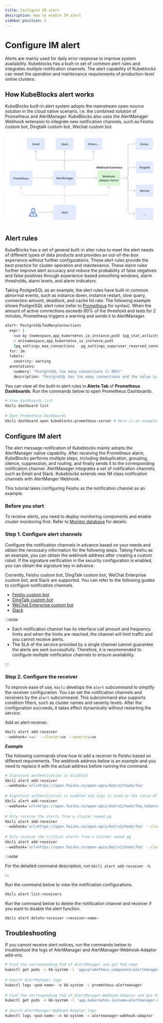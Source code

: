 ```yaml
---
title: Configure IM alert
description: How to enable IM alert
sidebar_position: 2
---
```


# Configure IM alert

Alerts are mainly used for daily error response to improve system availability. Kubeblocks has a built-in set of common alert rules and integrates multiple notification channels. The alert capability of Kubeblocks can meet the operation and maintenance requirements of production-level online clusters.

## How KubeBlocks alert works

KubeBlocks built-in alert system adopts the mainstream open-source solution in the cloud native scenario, i.e. the combined solution of Prometheus and AlertManager. KubeBlocks also uses the AlertManager Webhook extension to integrate new notification channels, such as Feishu custom bot, Dingtalk custom bot, Wechat custom bot.

![Alert](./../../../img/observability_alert.png)

## Alert rules

KubeBlocks has a set of general built-in alter rules to meet the alert needs of different types of data products and provides an out-of-the-box experience without further configurations. These alert rules provide the best practice for cluster operation and maintenance. These alarm rules further improve alert accuracy and reduce the probability of false negatives and false positives through experience-based smoothing windows, alarm thresholds, alarm levels, and alarm indicators.

Taking PostgreSQL as an example, the alert rules have built-in common abnormal events, such as instance down, instance restart, slow query, connection amount, deadlock, and cache hit rate. 
The following example shows PostgreSQL alert rules (refer to [Prometheus](https://prometheus.io/docs/prometheus/latest/querying/basics/) for syntax). When the amount of active connections exceeds 80% of the threshold and lasts for 2 minutes, Prometheus triggers a warning and sends it to AlertManager.

```bash
alert: PostgreSQLTooManyConnections
  expr: |
    sum by (namespace,app_kubernetes_io_instance,pod) (pg_stat_activity_count{datname!~"template.*|postgres"})
    > on(namespace,app_kubernetes_io_instance,pod)
    (pg_settings_max_connections - pg_settings_superuser_reserved_connections) * 0.8
  for: 2m
  labels:
    severity: warning
  annotations:
    summary: "PostgreSQL too many connections (> 80%)"
    description: "PostgreSQL has too many connections and the value is {{ $value }}. (instance: {{ $labels.pod }})"
```

You can view all the built-in alert rules in **Alerts Tab** of **Prometheus Dashboards**. Run the commands below to open Prometheus Dashboards.

```bash
# View dashboards list
kbcli dashboard list

# Open Prometheus Dashboards
kbcli dashboard open kubeblocks-prometheus-server # Here is an example and fill in the actual name based on the above dashboard list
```

## Configure IM alert

The alert message notification of Kubeblocks mainly adopts the AlertManager native capability. After receiving the Prometheus alarm, KubeBlocks performs multiple steps, including deduplication, grouping, silence, suppression, and routing, and finally sends it to the corresponding notification channel.
AlertManager integrates a set of notification channels, such as Email and Slack. Kubeblocks extends new IM class notification channels with AlertManger Webhook.

This tutorial takes configuring Feishu as the notification channel as an example.

### Before you start

To receive alerts, you need to deploy monitoring components and enable cluster monitoring first. Refer to [Monitor database](monitor-database.md) for details.

### Step 1. Configure alert channels

Configure the notification channels in advance based on your needs and obtain the necessary information for the following steps. 
Taking Feishu as an example, you can obtain the webhook address after creating a custom robot. If the signature verification in the security configuration is enabled, you can obtain the signature key in advance.

Currently, Feishu custom bot, DingTalk custom bot, WeChat Enterprise custom bot, and Slack are supported. You can refer to the following guides to configure notification channels.

* [Feishu custom bot](https://open.feishu.cn/document/ukTMukTMukTM/ucTM5YjL3ETO24yNxkjN)
* [DingTalk custom bot](https://open.dingtalk.com/document/orgapp/custom-robot-access)
* [WeChat Enterprise custom bot](https://developer.work.weixin.qq.com/document/path/91770)
* [Slack](https://api.slack.com/messaging/webhooks)

:::note

* Each notification channel has its interface call amount and frequency limits and when the limits are reached, the channel will limit traffic and you cannot receive alerts. 
* The SLA of the service provided by a single channel cannot guarantee the alerts are sent successfully. Therefore, it is recommended to configure multiple notification channels to ensure availability.

:::

### Step 2. Configure the receiver

To improve ease of use, `kbcli` develops the `alert` subcommand to simplify the receiver configuration. You can set the notification channels and receivers by the `alert` subcommand. This subcommand also supports condition filters, such as cluster names and severity levels. After the configuration succeeds, it takes effect dynamically without restarting the service.

Add an alert receiver.
   
   ```bash
   kbcli alert add-receiver 
   --webhook='xxx' --cluster=xx --severity=xx
   ```

***Example***

   The following commands show how to add a receiver to Feishu based on different requirements.
   The webhook address below is an example and you need to replace it with the actual address before running the command.

   ```bash
   # Signature authentication is disabled
   kbcli alert add-receiver
   --webhook='url=https://open.feishu.cn/open-apis/bot/v2/hook/foo'

   # Signature authentication is enabled and sign is used as the value of token
   kbcli alert add-receiver
   --webhook='url=https://open.feishu.cn/open-apis/bot/v2/hook/foo,token=sign'

   # Only receive the alerts from a cluster named pg
   kbcli alert add-receiver
   --webhook='url=https://open.feishu.cn/open-apis/bot/v2/hook/foo' --cluster=pg

   # Only receive the critical alerts from a cluster named pg
   kbcli alert add-receiver
   --webhook='url=https://open.feishu.cn/open-apis/bot/v2/hook/foo' --cluster=pg --severity=critical
   ```

   :::note

   For the detailed command description, run `kbcli alert add-receiver -h`.

   :::

Run the command below to view the notification configurations.

  ```bash
  kbcli alert list-receivers
  ```

Run the command below to delete the notification channel and receiver if you want to disable the alert function.

  ```bash
  kbcli alert delete-receiver <receiver-name>
  ```

## Troubleshooting

If you cannot receive alert notices, run the commands below to troubleshoot the logs of AlertManager and AlertManager-Webhook-Adaptor add-ons. 

```bash
# Find the corresponding Pod of AlertManager and get Pod name
kubectl get pods -n kb-system -l 'app=prometheus,component=alertmanager'

# Search AlertManeger logs
kubectl logs <pod-name> -n kb-system -c prometheus-alertmanager

# Find the corresponding Pod of AlertManager-Webhook-Adaptor and get Pod name
kubectl get pods -n kb-system -l 'app.kubernetes.io/name=alertmanager-webhook-adaptor'

# Search AlertManager-Webhook-Adaptor logs
kubectl logs <pod-name> -n kb-system -c alertmanager-webhook-adaptor
```